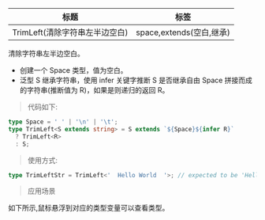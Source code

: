 | 标题                           | 标签                     |
| ------------------------------ | ------------------------ |
| TrimLeft(清除字符串左半边空白) | space,extends(空白,继承) |

清除字符串左半边空白。

- 创建一个 Space 类型，值为空白。
- 泛型 S 继承字符串，使用 infer 关键字推断 S 是否继承自由 Space 拼接而成的字符串(推断值为 R)，如果是则递归的返回 R。

> 代码如下:

```ts
type Space = ' ' | '\n' | '\t';
type TrimLeft<S extends string> = S extends `${Space}${infer R}`
  ? TrimLeft<R>
  : S;
```

> 使用方式:

```ts
type TrimLeftStr = TrimLeft<'  Hello World  '>; // expected to be 'Hello World  '
```

> 应用场景

如下所示,鼠标悬浮到对应的类型变量可以查看类型。

<div class="code-editor" data-url="codes/typescript/demo/TrimLeft.ts" data-language="typescript"></div>
